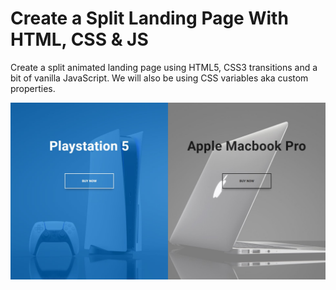 <h1>Create a Split Landing Page With HTML, CSS & JS</h1>

<p>Create a split animated landing page using HTML5, CSS3 transitions and a bit of vanilla JavaScript. We will also be using CSS variables aka custom properties.</p>

![alt text](https://github.com/loverphp487/split-landing-page/blob/main/images/Untitled.jpg?raw=true)
